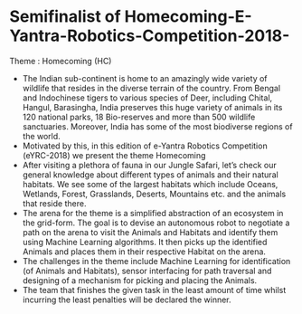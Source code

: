 # Semifinalist of Homecoming-E-Yantra-Robotics-Competition-2018-

Theme : Homecoming (HC)
- The Indian sub-continent is home to an amazingly wide variety of wildlife that resides in the diverse terrain of the country. From Bengal and Indochinese tigers to various species of Deer, including Chital, Hangul, Barasingha, India preserves this huge variety of animals in its 120 national parks, 18 Bio-reserves and more than 500 wildlife sanctuaries. Moreover, India has some of the most biodiverse regions of the world. 
- Motivated by this, in this edition of e-Yantra Robotics Competition (eYRC-2018) we present the theme Homecoming
- After visiting a plethora of fauna in our Jungle Safari, let’s check our general knowledge about different types of animals and their natural habitats. We see some of the largest habitats which include Oceans, Wetlands, Forest, Grasslands, Deserts, Mountains etc. and the animals that reside there.
- The arena for the theme is a simplified abstraction of an ecosystem in the grid-form. The goal is to devise an autonomous robot to negotiate a path on the arena to visit the Animals and Habitats and identify them using Machine Learning algorithms. It then picks up the identified Animals and places them in their respective Habitat on the arena.
- The challenges in the theme include Machine Learning for identification (of Animals and Habitats), sensor interfacing for path traversal and designing of a mechanism for picking and placing the Animals.
- The team that finishes the given task in the least amount of time whilst incurring the least penalties will be declared the winner.
